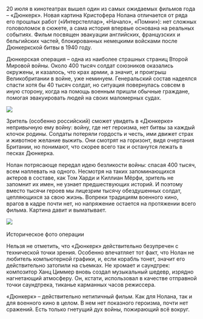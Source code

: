 20 июля в кинотеатрах вышел один из самых ожидаемых фильмов года – «Дюнкерк». Новая картина Кристофера Нолана отличается от ряда его прошлых работ («Интерстеллар», «Начало», «Помни»): нет сложных головоломок в сюжете, а сама история впервые основана на реальных событиях. Фильм посвящен эвакуации английских, французских и бельгийских частей, блокированных немецкими войсками после Дюнкеркской битвы в 1940 году. 

Дюнкерская операция – одна из наиболее страшных страниц Второй Мировой войны. Около 400 тысяч солдат союзников оказались окружены, и казалось, что крах армии, а значит, и проигрыш Великобритании в войне, уже неминуем. Генеральский состав надеялся спасти хотя бы 40 тысяч солдат, но ситуация повернулась совсем в иную сторону, когда на помощь военным пришли обычные граждане, помогая эвакуировать людей на своих маломерных судах. 

![](https://assets.discours.io/unsafe/900x/production/image/32ad9930-a54e-11e8-bfc7-9b5979ddfe3f.jpeg)

Зритель (особенно российский) сможет увидеть в «Дюнкерке» непривычную ему войну: войну, где нет героизма, нет битвы за каждый клочок родины. Солдаты потеряли гордость и честь, ими движет страх и животное желание выжить. Они смотрят на горизонт, видя очертания Британии, но понимают, что скорее всего так и останутся лежать в песках Дюнкерка. 

Нолан потрясающе передал идею безликости войны: спасая 400 тысяч, всем наплевать на одного. Несмотря на таких запоминающихся актеров в составе, как Том Харди и Киллиан Мёрфи, зритель не запомнит их имен, не узнает предшествующих историй. И поэтому вместо тысячи героев мы лицезрим тысячу обездушенных солдат, цепляющихся за свою жизнь. Вопреки традициям военного кино, врагов в кадре почти нет, но напряжение остается на протяжении всего фильма. Картина давит и выматывает. 

﻿![](https://assets.discours.io/unsafe/900x/production/image/32f79a80-a54e-11e8-bfc7-9b5979ddfe3f.jpeg)

Историческое фото операции

Нельзя не отметить, что «Дюнкерк» действительно безупречен с технической точки зрения. Особенно впечатляет тот факт, что Нолан не любитель компьютерной графики, и, если корабль тонет, значит его действительно затопили на съемках. Не хромает и саундтрек: композитор Ханц Циммер вновь создал музыкальный шедевр, изрядно нагнетающий атмосферу. Он, кстати, использовал в качестве отправной точки саундтрека, тиканье карманных часов режиссера. 

«Дюнкерк» – действительно нетипичный фильм. Как для Нолана, так и для военного кино в целом. В нем нет показного героизма, почти нет сражений. Есть только гнетущий дух войны, пожирающий всё вокруг.  


